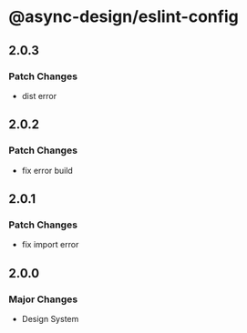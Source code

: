 # @async-design/eslint-config

## 2.0.3

### Patch Changes

- dist error

## 2.0.2

### Patch Changes

- fix error build

## 2.0.1

### Patch Changes

- fix import error

## 2.0.0

### Major Changes

- Design System
